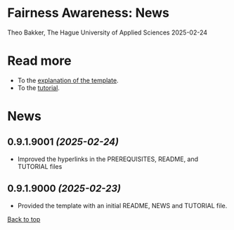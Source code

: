 # Fairness Awareness: News
Theo Bakker, The Hague University of Applied Sciences
2025-02-24

<a name="top"></a>

# Read more

- To the [explanation of the template](README.md).
- To the [tutorial](TUTORIAL.md).

# News

## 0.9.1.9001 *(2025-02-24)*

- Improved the hyperlinks in the PREREQUISITES, README, and TUTORIAL
  files

## 0.9.1.9000 *(2025-02-23)*

- Provided the template with an initial README, NEWS and TUTORIAL file.

[Back to top](#top)
